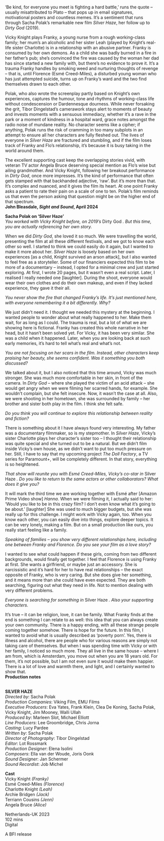 
‘Be kind, for everyone you meet is fighting a hard battle,’ runs the quote – usually misattributed to Plato – that pops up in email signatures, motivational posters and countless memes. It’s a sentiment that runs through Sacha Polak’s remarkable new film _Silver Haze_, her follow up to _Dirty God_ (2019).

Vicky Knight plays Franky, a young nurse from a rough working-class family; her mum’s an alcoholic and her sister Leah (played by Knight’s real-life sister Charlotte) is in a relationship with an abusive partner. Franky is consumed by her own demons. As a child she was badly burned in a fire in her father’s pub; she’s convinced the fire was caused by the woman her dad has since started a new family with, but there’s no evidence to prove it. It’s a trauma Franky handles by smoking weed and nurturing thoughts of revenge – that is, until Florence (Esmé Creed-Miles), a disturbed young woman who has just attempted suicide, turns up on Franky’s ward and the two find themselves drawn to each other.

Polak, who also wrote the screenplay partly based on Knight’s own experiences, captures the humour, tone and rhythms of working-class life without condescension or Dardennesque dourness. While never forsaking the grit, Tibor Dingelstad’s camerawork stays alert to moments of beauty and invests moments with a sensuous immediacy, whether it’s a rave in the park or a moment of kindness in a hospital ward, grace notes amongst the radio noise of mundane reality. No character seems like a cipher; if anything, Polak runs the risk of cramming in too many subplots in an attempt to ensure all her characters are fully fleshed out. The lives of everyone in _Silver Haze_ are fractured and stumbling, and if the film loses track of Franky and Flo’s relationship, it’s because it is busy taking in the world around them.

The excellent supporting cast keep the overlapping stories vivid, with veteran TV actor Angela Bruce deserving special mention as Flo’s wise but ailing grandmother. And Vicky Knight, following her breakout performance in _Dirty God_, once more impresses. It’s the kind of performance that often gets stamped with that backhanded adjective, ‘raw’. But it’s more than that. It’s complex and nuanced, and it gives the film its heart. At one point Franky asks a patient to rate their pain on a scale of one to ten. Polak’s film reminds us that even the person asking that question might be on the higher end of that spectrum.  
**John Bleasdale, _Sight and Sound_, April 2024**

**Sacha Polak on ‘Silver Haze’**  
_You worked with Vicky Knight before, on 2019’s_ Dirty God _. But this time, you are actually referencing her own story._

When we did _Dirty God_, she loved it so much. We were travelling the world, presenting the film at all these different festivals, and we got to know each other so well. I started to think we could easily do it again, but I wanted to make it more about her. _Silver Haze_ is loosely based on her own experiences [as a child, Knight survived an arson attack], but I also wanted to feel free as a storyteller. Some of our financiers expected this film to be more of a documentary – instead, I opted for a minimal crew and just started exploring. At first, I wrote 20 pages, but it wasn’t even a real script. Later, I realised I really needed one [laughter]. During the shoot, everyone would wear their own clothes and do their own makeup, and even if they lacked experience, they gave it their all.

_You never show the fire that changed Franky’s life. It’s just mentioned here, with everyone remembering it a bit differently. Why?_

We just didn’t need it. I thought we needed this mystery at the beginning. I wanted people to wonder about what really happened to her. Make them wait, for as long as I could. The trauma is real, but a lot of what we are showing here is fictional. Franky has created this whole narrative in her head, but it hasn’t been solved yet. For Vicky, it has been very similar. She was a child when it happened. Later, when you are looking back at such early memories, it’s hard to tell what’s real and  what’s not.

_You are not focusing on her scars in the film. Instead, other characters keep praising her beauty, she seems confident. Was it something you both discussed?_

We talked about it, but I also noticed that this time around, Vicky was much stronger. She was much more comfortable in her skin, in front of the camera. In _Dirty God_ – where she played the victim of an acid attack – she would get angry when we were filming her scarred hands, for example. She wouldn’t complain, but she felt insecure. Now, it wasn’t the case at all. Also, we were shooting in her hometown, she was surrounded by family – her brother and sister both play in the film. I think she felt safe.

_Do you think you will continue to explore this relationship between reality  and fiction?_

There is something about it I have always found very interesting. My father was a documentary filmmaker, so is my stepmother. In _Silver Haze_, Vicky’s sister Charlotte plays her character’s sister too – I thought their relationship was quite special and she turned out to be a natural. But we didn’t film inside Vicky’s own house, as we didn’t want to put too much pressure on her. Still, I have to say that my upcoming project _The Doll Factory_, a TV series for Paramount+, will be completely different. In that story, everything is so heightened.

_That show will reunite you with Esmé Creed-Miles, Vicky’s co-star in_ Silver Haze _. Do you like to return to the same actors or other collaborators? What does it give you?_

It will mark the third time we are working together with Esmé after [Amazon Prime Video show] _Hanna_. When we were filming it, I actually said to her: ‘Would you like to be in this crazy film? I don’t even know what it’s going to be about.’ [laughter] She was used to much bigger budgets, but she was really up for this challenge. I might work with Vicky again, too. When you know each other, you can easily dive into things, explore deeper topics. It can be very lonely, making a film. But on a small production like ours, you really start feeling like a family.

_Speaking of families – you show very different relationships here, including one between Franky and Florence. Do you see your film as a love story?_

I wanted to see what could happen if these girls, coming from two different backgrounds, would finally get together. I feel that Florence is using Franky at first. She wants a girlfriend, or maybe just an accessory. She is narcissistic and it’s hard for her to have real relationships – the exact opposite of Franky, who is very caring. But she does give her something, and it means more than she could have even expected. They are both searching, figuring out what they need in life. Not to mention dealing with very different problems.

_Everyone is searching for something in_ Silver Haze _. Also your supporting characters._

It’s true – it can be religion, love, it can be family. What Franky finds at the end is something I can relate to as well: this idea that you can always create your own community. There is a happy ending, with all these strange people coming together somehow. There is hope for the future. In this film, I wanted to avoid what is usually described as ‘poverty porn’. Yes, there is illness and alcohol, there are people who for various reasons are simply not taking care of themselves. But when I was spending time with Vicky or with her family, I noticed so much more. They all live in the same house – where I am from, which is Amsterdam, you move out when you are 18 years old. For them, it’s not possible, but I am not even sure it would make them happier. There is a lot of love and warmth there, and light, and I certainly wanted to show that.  
**Production notes**
<br><br>

**SILVER HAZE**  
_Directed by_: Sacha Polak  
_Production Companies_: Viking Film, EMU Films  
_Executive Producers_: Eva Yates, Frank Klein,  Clea De Koning, Sacha Polak, Vicky Knight,  Jim Mooney, Walli Ullah  
_Produced by_: Marleen Slot, Michael Elliott  
_Line Producers_: Lee Groombridge, Chris Jorna  
_Casting_: Lucy Pardee  
_Written by_: Sacha Polak  
_Director of Photography_: Tibor Dingelstad  
_Editor_: Lot Rossmark  
_Production Designer_: Elena Isolini  
_Composers_: Ella van der Woude, Joris Oonk  
_Sound Designer_: Jan Schermer  
_Sound Recordist_: Job Michel

**Cast**  
Vicky Knight _(Franky)_  
Esmé Creed-Miles _(Florence)_  
Charlotte Knight _(Leah)_  
Archie Bridgen _(Jack)_  
Terriann Cousins _(Jenn)_  
Angela Bruce _(Alice)_

Netherlands-UK 2023  
102 mins  
Digital

A BFI release
<br><br>
<!--stackedit_data:
eyJoaXN0b3J5IjpbLTExMjg5NDQzXX0=
-->